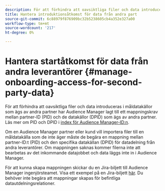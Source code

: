 ```yaml
---
description: För att förhindra att oavsiktliga filer och data introduceras i måldatakällor som ägs av andra partner eller kunder har Audience Manager lagt till ett mappningskrav mellan partner-ID (PID) och de datakällor som ägs av andra partner.
title: Hantera introduktionsåtkomst för data från andra part
source-git-commit: 6c88979f876909bc32b5238605cb4a352e327a00
workflow-type: tm+mt
source-wordcount: '217'
ht-degree: 0%

---
```


# Hantera startåtkomst för data från andra leverantörer {#manage-onboarding-access-for-second-party-data}

För att förhindra att oavsiktliga filer och data introduceras i måldatakällor som ägs av andra partner har Audience Manager lagt till ett mappningskrav mellan partner-ID (PID) och de datakällor (DPID) som ägs av andra partner. Läs mer om PID och DPID i [index för Audience Manager-ID:n](https://experienceleague.adobe.com/docs/audience-manager/user-guide/reference/ids-in-aam.html).

Om en Audience Manager partner eller kund vill importera filer till en måldatakälla som de inte äger måste de begära en mappning mellan partner-ID:t (PID) och den specifika datakällan (DPID) för datadelning från andra leverantörer. Om mappningen saknas kommer filerna inte att bearbetas av det inkommande datajobbet och data läggs inte in i Audience Manager.

För att kunna skapa mappningen skickar du en Jira-biljett till Audience Manager ingenjörsteamet. Visa ett exempel på en Jira-biljett [här](https://jira.corp.adobe.com/browse/AAM-60353). Du behöver inte begära att mappningar skapas för befintliga datautdelningsrelationer.

